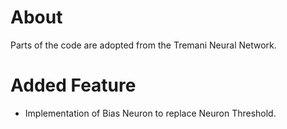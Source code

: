 About
=====
Parts of the code are adopted from the Tremani Neural Network.


Added Feature
====
- Implementation of Bias Neuron to replace Neuron Threshold.
